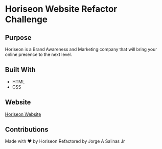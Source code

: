 # Horiseon Website Refactor Challenge

## Purpose
Horiseon is a Brand Awareness and Marketing company that will bring your online presence to the next level.

## Built With

* HTML
* CSS

## Website

[Horiseon Website](https://jsalinas212.github.io/horiseon-refactor-challenge)

## Contributions

Made with ❤️️ by Horiseon
Refactored by Jorge A Salinas Jr